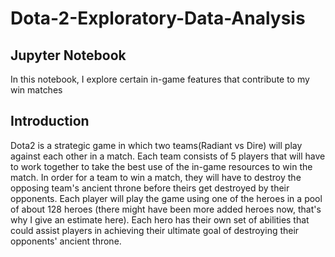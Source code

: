 # Dota-2-Exploratory-Data-Analysis
## Jupyter Notebook

In this notebook, I explore certain in-game features that contribute to my win matches
## Introduction
Dota2 is a strategic game in which two teams(Radiant vs Dire) will play against each other in a match. Each team consists of 5 players that will have to work together to take the best use of the in-game resources to win the match. In order for a team to win a match, they will have to destroy the opposing team's ancient throne before theirs get destroyed by their opponents. Each player will play the game using one of the heroes in a pool of about 128 heroes (there might have been more added heroes now, that's why I give an estimate here). Each hero has their own set of abilities that could assist players in achieving their ultimate goal of destroying their opponents' ancient throne. 
